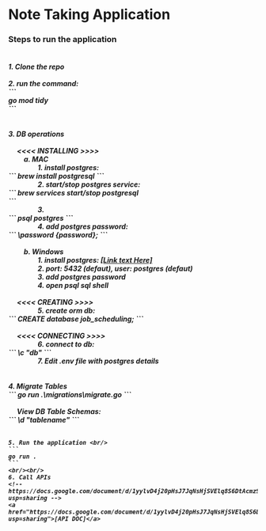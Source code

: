 <h1>
    Note Taking Application 
</h1>

<h3>
    Steps to run the application
</h3>

<h5>
    <br/>
    1. Clone the repo
    <br/><br/>
    2. run the command: <br/>
    ```<br/>
    go mod tidy<br/>
    ```<br/>
    <br/><br/>
    3. DB operations
    <br/><br/>&emsp;
    <<<< INSTALLING >>>>
    <br/>&emsp;&emsp;
    a. MAC 
    <br/>&emsp;&emsp;&emsp;&emsp;
    1. install postgres: <br/>
    ```
    brew install postgresql
    ```
    <br/>&emsp;&emsp;&emsp;&emsp;
    2. start/stop postgres service: <br/>
    ```
    brew services start/stop postgresql <br/>
    ```
    <br/>&emsp;&emsp;&emsp;&emsp;
    3. <br/>
    ```
    psql postgres
    ```
    <br/>&emsp;&emsp;&emsp;&emsp;
    4. add postgres password: <br/>
    ```
    \password {password};
    ```
    <br/><br/>&emsp;&emsp;
    b. Windows
    <br/>&emsp;&emsp;&emsp;&emsp;
    1. install postgres: 
    <!-- (https://www.postgresql.org/download/windows/) -->
    <a href="https://www.postgresql.org/download/windows/">[Link text Here]</a>
    <br/>&emsp;&emsp;&emsp;&emsp;
    2. port: 5432 (defaut), user: postgres (defaut)
    <br/>&emsp;&emsp;&emsp;&emsp;
    3. add postgres password
    <br/>&emsp;&emsp;&emsp;&emsp;
    4. open psql sql shell
    <br/><br/>&emsp;
    <<<< CREATING >>>>
    <br/>&emsp;&emsp;&emsp;&emsp;
    5. create orm db: <br/>
    ```
    CREATE database job_scheduling;
    ```
    <br/><br/>&emsp;
    <<<< CONNECTING >>>>
    <br/>&emsp;&emsp;&emsp;&emsp;
    6. connect to db: <br/>
    ```
    \c "db"
    ```
    <br/>&emsp;&emsp;&emsp;&emsp;
    7. Edit .env file with postgres details
    <br/><br/><br/>
    4. Migrate Tables <br/>
    ```
    go run .\migrations\migrate.go
    ```
    <br/><br/>&emsp;
    View DB Table Schemas: <br/>
    ```
    \d "tablename"
    ```
    <br/><br/>
   
    5. Run the application <br/>
    ```
    go run .
    ```
    <br/><br/>
    6. Call APIs
    <!-- https://docs.google.com/document/d/1yylvD4j20pHsJ7JqNsHjSVElq8S6DtAcmz9pSSjCIxg/edit?usp=sharing -->
    <a href="https://docs.google.com/document/d/1yylvD4j20pHsJ7JqNsHjSVElq8S6DtAcmz9pSSjCIxg/edit?usp=sharing">[API DOC]</a>
</h5>
